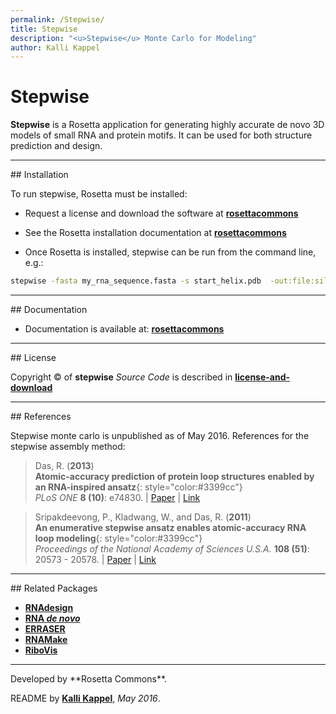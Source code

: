 ```yaml
---
permalink: /Stepwise/
title: Stepwise
description: "<u>Stepwise</u> Monte Carlo for Modeling"
author: Kalli Kappel
---
```


# Stepwise

**Stepwise** is a Rosetta application for generating highly accurate de novo 3D models of small RNA and protein motifs. It can be used for both structure prediction and design. 

<hr/>
## Installation

To run stepwise, Rosetta must be installed:

- Request a license and download the software at [**rosettacommons**](https://www.rosettacommons.org/software/license-and-download)

- See the Rosetta installation documentation at [**rosettacommons**](https://www.rosettacommons.org/docs/latest/getting_started/Getting-Started)

- Once Rosetta is installed, stepwise can be run from the command line, e.g.:

```bash
stepwise -fasta my_rna_sequence.fasta -s start_helix.pdb  -out:file:silent swm_rebuild.out
```

<hr/>
## Documentation

* Documentation is available at: [**rosettacommons**](https://www.rosettacommons.org/docs/latest/application_documentation/stepwise/stepwise_monte_carlo/stepwise)

<hr/>
## License

Copyright &copy; of **stepwise** _Source Code_ is described in [**license-and-download**](https://www.rosettacommons.org/software/license-and-download)

<hr/>
## References

Stepwise monte carlo is unpublished as of May 2016. References for the stepwise assembly method:

> Das, R. (**2013**)<br/>
>**Atomic-accuracy prediction of protein loop structures enabled by an RNA-inspired ansatz**{: style="color:#3399cc"}<br/>
>*PLoS ONE* **8 (10)**: e74830. | [Paper](https://daslab.stanford.edu/site_data/pub_pdf/2013_Das_PLOSOne.pdf) | [Link](http://journals.plos.org/plosone/article?id=10.1371/journal.pone.0074830)

>Sripakdeevong, P., Kladwang, W., and Das, R. (**2011**)<br/>
>**An enumerative stepwise ansatz enables atomic-accuracy RNA loop modeling**{: style="color:#3399cc"}<br/>
>*Proceedings of the National Academy of Sciences U.S.A.* **108 (51)**: 20573 - 20578. | [Paper](https://daslab.stanford.edu/site_data/pub_pdf/2012_Sripakdeevong_PNAS.pdf) | [Link](http://www.pnas.org/content/108/51/20573)

<hr/>
## Related Packages

* [**RNAdesign**](/RNADesign/)
* [**RNA _de novo_**](/RNADenovo/)
* [**ERRASER**](/ERRASER/)
* [**RNAMake**](/RNAMake/)
* [**RiboVis**](/RiboVis/)

<hr/>
Developed by **Rosetta Commons**.

README by [**Kalli Kappel**](https://github.com/kkappel1), *May 2016*.

